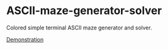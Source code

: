 # ASCII-maze-generator-solver

Colored simple terminal ASCII maze generator and solver.

[Demonstration](https://s7.gifyu.com/images/maze02903f0d1f826788.gif)
